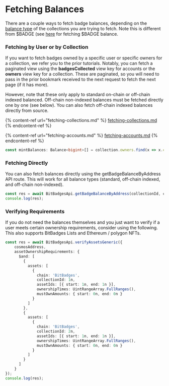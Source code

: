 # Fetching Balances

There are a couple ways to fetch badge balances, depending on the [balance type](../../core-concepts/balance-types.md) of the collections you are trying to fetch. Note this is different from $BADGE (see [here](fetching-balances.md) for fetching $BADGE balance.

### Fetching by User or by Collection

If you want to fetch badges owned by a specific user or specific owners for a collection, we refer you to the prior tutorials. Notably, you can fetch a paginated view using the **badgesCollected** view key for accounts or the **owners** view key for a collection. These are paginated, so you will need to pass in the prior bookmark received to the next request to fetch the next page (if it has more).

However, note that these only apply to standard on-chain or off-chain indexed balanced. Off-chain non-indexed balances must be fetched directly one by one (see below). You can also fetch off-chain indexed balances directly from source.

{% content-ref url="fetching-collections.md" %}
[fetching-collections.md](fetching-collections.md)
{% endcontent-ref %}

{% content-ref url="fetching-accounts.md" %}
[fetching-accounts.md](fetching-accounts.md)
{% endcontent-ref %}

```typescript
const mintBalances: Balance<bigint>[] = collection.owners.find(x => x.cosmosAddress == 'Mint');
```

### Fetching Directly

You can also fetch balances directly using the getBadgeBalanceByAddress API route. This will work for all balance types (standard, off-chain indexed, and off-chain non-indexed).

```typescript
const res = await BitBadgesApi.getBadgeBalanceByAddress(collectionId, cosmosAddress);
console.log(res);
```

### Verifying Requirements

If you do not need the balances themselves and you just want to verify if a user meets certain ownership requirements, consider using the following. This also supports BitBadges Lists and Ethereum / polygon NFTs.

```typescript
const res = await BitBadgesApi.verifyAssetsGeneric({
    cosmosAddress,
    assetOwnershipRequirements: {
      $and: [
        {
          assets: [
            {
              chain: 'BitBadges',
              collectionId: 1n,
              assetIds: [{ start: 1n, end: 1n }],
              ownershipTimes: UintRangeArray.FullRanges(),
              mustOwnAmounts: { start: 0n, end: 0n }
            }
          ]
        },
        {
          assets: [
            {
              chain: 'BitBadges',
              collectionId: 2n,
              assetIds: [{ start: 1n, end: 1n }],
              ownershipTimes: UintRangeArray.FullRanges(),
              mustOwnAmounts: { start: 0n, end: 0n }
            }
          ]
        }
      ]
    }
});
console.log(res);
```
